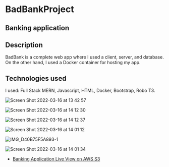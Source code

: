 # BadBankProject
## Banking application 

## Description
BadBank is a complete web app where I used a client, server, and database.
On the other hand, I used a Docker container for hosting my app.

## Technologies used
I used:
Full Stack MERN, Javascript, HTML, Docker, Bootstrap, Robo T3.

![Screen Shot 2022-03-16 at 13 42 57](https://user-images.githubusercontent.com/77119730/158682273-4618e75f-c96e-418f-ba25-d0cf135bc086.png)

![Screen Shot 2022-03-16 at 14 12 30](https://user-images.githubusercontent.com/77119730/158682300-a42205f5-941b-4bcb-8a2e-864bdab9994d.png)

![Screen Shot 2022-03-16 at 14 12 37](https://user-images.githubusercontent.com/77119730/158682334-650ea27f-a652-4903-b4e7-e980c9df3ec0.png)


![Screen Shot 2022-03-16 at 14 01 12](https://user-images.githubusercontent.com/77119730/158682375-f5d1825b-ba80-4a15-92e0-cbd4e68f95e6.png)

![IMG_D40B75F5A893-1](https://user-images.githubusercontent.com/77119730/158682424-5ff9a830-e901-427b-bb70-f5dbd96ef95c.jpeg)

![Screen Shot 2022-03-16 at 14 01 34](https://user-images.githubusercontent.com/77119730/158682446-591ab1c1-4d08-4897-a44d-1ebeb9d2b506.png)



- [Banking Application Live View on AWS S3](http://abelarchilabankingapp.s3-website-us-east-1.amazonaws.com/)
